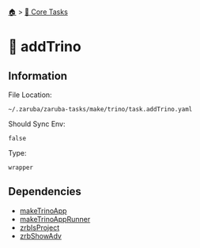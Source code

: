 <!--startTocHeader-->
[🏠](../README.md) > [🥝 Core Tasks](README.md)
# 🐰 addTrino
<!--endTocHeader-->

## Information

File Location:

    ~/.zaruba/zaruba-tasks/make/trino/task.addTrino.yaml

Should Sync Env:

    false

Type:

    wrapper


## Dependencies

* [makeTrinoApp](make-trino-app.md)
* [makeTrinoAppRunner](make-trino-app-runner.md)
* [zrbIsProject](zrb-is-project.md)
* [zrbShowAdv](zrb-show-adv.md)
<!--startTocSubtopic-->

<!--endTocSubtopic-->